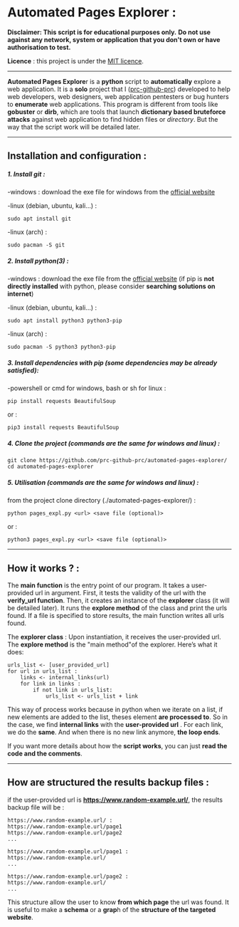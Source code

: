 # Automated Pages Explorer :

**Disclaimer: This script is for educational purposes only.**
**Do not use against any network, system or application that you don't own or have authorisation to test.**

**Licence** : this project is under the [MIT licence](https://mit-license.org/).
************************************

**Automated Pages Explore**r is a **python** script to **automatically** explore a web application.
It is a **solo** project that I ([prc-github-prc](https://github.com/prc-github-prc)) developed to help web developers, web designers, web application pentesters or bug hunters to **enumerate** web applications. This program is different from tools like **gobuster** or **dirb**, which are tools that launch **dictionary based bruteforce attacks** against web application to find hidden files or *directory*. But the way that the script work will be detailed later.

**********
## Installation and configuration :

##### 1. Install git :
-windows : download the exe file for windows from the [official website](https://git-scm.com/download/win)

-linux (debian, ubuntu, kali...) : 
```
sudo apt install git
```
-linux (arch) : 
```
sudo pacman -S git
```

##### 2. Install python(3) :
-windows : download the exe file from the [official website](https://www.python.org/downloads/) (if pip is **not directly installed** with python, please consider **searching solutions on internet**)

-linux (debian, ubuntu, kali...) : 
```
sudo apt install python3 python3-pip
```
-linux (arch) : 
```
sudo pacman -S python3 python3-pip
```

##### 3. Install dependencies with pip (some dependencies may be already satisfied):

-powershell or cmd for windows, bash or sh for linux : 
```
pip install requests BeautifulSoup
```
or :
```
pip3 install requests BeautifulSoup
```

##### 4. Clone the project (commands are the same for windows and linux) :
```
git clone https://github.com/prc-github-prc/automated-pages-explorer/
cd automated-pages-explorer
```

##### 5. Utilisation (commands are the same for windows and linux) : 
from the project clone directory (./automated-pages-explorer/) :
```
python pages_expl.py <url> <save file (optional)>
```
or :
```
python3 pages_expl.py <url> <save file (optional)>
```

***************
## How it works ? :

The **main function** is the entry point of our program. It takes a user-provided url in argument. First, it tests the validity of the url with the **verify_url function**. Then, it creates an instance of the **explorer** class (it will be detailed later). It runs the **explore method** of the class and print the urls found. If a file is specified to store results, the main function writes all urls found.

The **explorer class** : Upon instantiation, it receives the user-provided url. The **explore method** is the "main method"of the explorer. Here’s what it does: 
```
urls_list <- [user_provided_url]
for url in urls_list :
	links <- internal_links(url)
	for link in links :
		if not link in urls_list:
			urls_list <- urls_list + link
```

This way of process works because in python when we iterate on a list, if new elements are added to the list, theses element **are processed to**. So in the case, we find **internal links** with the **user-provided url** . For each link, we do the **same**. And when there is no new link anymore, **the loop ends**.

If you want more details about how the **script works**, you can just **read the code and the comments**.

*******************

## How are structured the results backup files :

if the user-provided url is **https://www.random-example.url/**, the results backup file will be :
```
https://www.random-example.url/ :
https://www.random-example.url/page1
https://www.random-example.url/page2
...

https://www.random-example.url/page1 :
https://www.random-example.url/
...

https://www.random-example.url/page2 :
https://www.random-example.url/
...

```
This structure allow the user to know **from which page** the url was found. It is useful to make a **schema** or a **grap**h of the **structure of the targeted website**.
